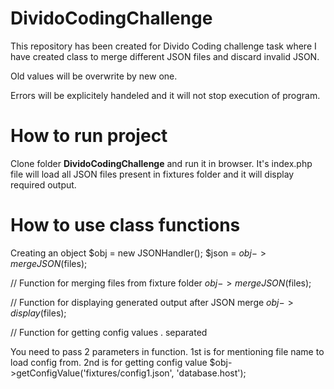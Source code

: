# DividoCodingChallenge

This repository has been created for Divido Coding challenge task where I have created class to merge different JSON files and discard invalid JSON.

Old values will be overwrite by new one.

Errors will be explicitely handeled and it will not stop execution of program.

# How to run project

Clone folder **DividoCodingChallenge** and run it in browser. It's index.php file will load all JSON files present in fixtures folder and it will display required output.

# How to use class functions
Creating an object
$obj = new JSONHandler();
$json = $obj->mergeJSON($files);

// Function for merging files from fixture folder
$obj->mergeJSON($files);

// Function for displaying generated output after JSON merge
$obj->display($files);

// Function for getting config values . separated

You need to pass 2 parameters in function.
1st is for mentioning file name to load config from. 2nd is for getting config value
$obj->getConfigValue('fixtures/config1.json', 'database.host');
